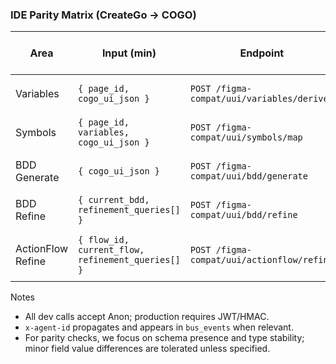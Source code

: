 ### IDE Parity Matrix (CreateGo → COGO)

| Area | Input (min) | Endpoint | Expected Output (key fields) |
|---|---|---|---|
| Variables | `{ page_id, cogo_ui_json }` | `POST /figma-compat/uui/variables/derive` | `variables`, `uui_json`, `cogo_ui_json` |
| Symbols | `{ page_id, variables, cogo_ui_json }` | `POST /figma-compat/uui/symbols/map` | `symbols`, `uui_json`, `cogo_ui_json` |
| BDD Generate | `{ cogo_ui_json }` | `POST /figma-compat/uui/bdd/generate` | `scenarios`, `uui_json`, `cogo_ui_json` |
| BDD Refine | `{ current_bdd, refinement_queries[] }` | `POST /figma-compat/uui/bdd/refine` | `refined`, `uui_json`, `cogo_ui_json` |
| ActionFlow Refine | `{ flow_id, current_flow, refinement_queries[] }` | `POST /figma-compat/uui/actionflow/refine` | `flow_json` or parity `uui_json`, `cogo_ui_json` |

Notes
- All dev calls accept Anon; production requires JWT/HMAC.
- `x-agent-id` propagates and appears in `bus_events` when relevant.
- For parity checks, we focus on schema presence and type stability; minor field value differences are tolerated unless specified.


